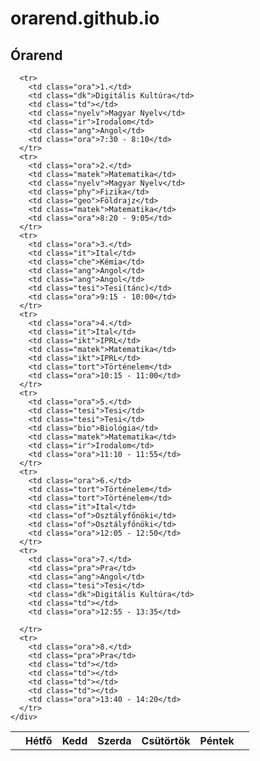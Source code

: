 # orarend.github.io
<html>


<head>
  <link rel="stylesheet" href="orarend.css">
   <title>Órarend</title>
</head>

<body>
  <!-- <h1>Toldi István</h1> -->
  <h2>Órarend</h2>

  <table width="100%">
      <tr>
        <th></th>
        <th>Hétfő</th>
        <th>Kedd</th>
        <th>Szerda</th>
        <th>Csütörtök</th>
        <th>Péntek</th>
        <th></th>
      </tr>

      <tr>
        <td class="ora">1.</td>
        <td class="dk">Digitális Kultúra</td>
        <td class="td"></td>
        <td class="nyelv">Magyar Nyelv</td>
        <td class="ir">Irodalom</td>
        <td class="ang">Angol</td>
        <td class="ora">7:30 - 8:10</td>
      </tr>
      <tr>
        <td class="ora">2.</td>
        <td class="matek">Matematika</td>
        <td class="nyelv">Magyar Nyelv</td>
        <td class="phy">Fizika</td>
        <td class="geo">Földrajz</td>
        <td class="matek">Matematika</td>
        <td class="ora">8:20 - 9:05</td>
      </tr>
      <tr>
        <td class="ora">3.</td>
        <td class="it">Ital</td>
        <td class="che">Kémia</td>
        <td class="ang">Angol</td>
        <td class="ang">Angol</td>
        <td class="tesi">Tesi(tánc)</td>
        <td class="ora">9:15 - 10:00</td>
      </tr>
      <tr>
        <td class="ora">4.</td>
        <td class="it">Ital</td>
        <td class="ikt">IPRL</td>
        <td class="matek">Matematika</td>
        <td class="ikt">IPRL</td>
        <td class="tort">Történelem</td>
        <td class="ora">10:15 - 11:00</td>
      </tr>
      <tr>
        <td class="ora">5.</td>
        <td class="tesi">Tesi</td>
        <td class="tesi">Tesi</td>
        <td class="bio">Biológia</td>
        <td class="matek">Matematika</td>
        <td class="ir">Irodalom</td>
        <td class="ora">11:10 - 11:55</td>
      </tr>
      <tr>
        <td class="ora">6.</td>
        <td class="tort">Történelem</td>
        <td class="tort">Történelem</td>
        <td class="it">Ital</td>
        <td class="of">Osztályfőnöki</td>
        <td class="of">Osztályfőnöki</td>
        <td class="ora">12:05 - 12:50</td>
      </tr>
      <tr>
        <td class="ora">7.</td>
        <td class="pra">Pra</td>
        <td class="ang">Angol</td>
        <td class="tesi">Tesi</td>
        <td class="dk">Digitális Kultúra</td>
        <td class="td"></td>
        <td class="ora">12:55 - 13:35</td>

      </tr>
      <tr>
        <td class="ora">8.</td>
        <td class="pra">Pra</td>
        <td class="td"></td>
        <td class="td"></td>
        <td class="td"></td>
        <td class="td"></td>
        <td class="ora">13:40 - 14:20</td>
      </tr>
    </div>
  </table>

</body>

</html>
